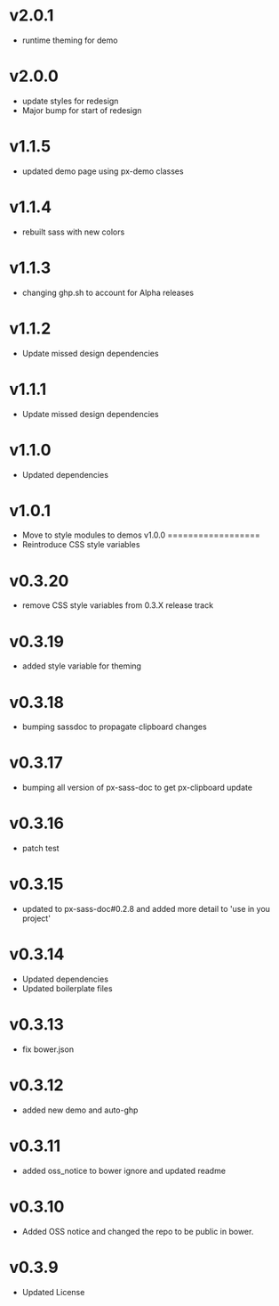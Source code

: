 v2.0.1
==================
* runtime theming for demo

v2.0.0
==================
* update styles for redesign
* Major bump for start of redesign

v1.1.5
==================
* updated demo page using px-demo classes

v1.1.4
==================
* rebuilt sass with new colors

v1.1.3
==================
* changing ghp.sh to account for Alpha releases

v1.1.2
==================
* Update missed design dependencies

v1.1.1
==================
* Update missed design dependencies

v1.1.0
==================
* Updated dependencies

v1.0.1
==================
* Move to style modules to demos
v1.0.0
==================
* Reintroduce CSS style variables

v0.3.20
==================
* remove CSS style variables from 0.3.X release track

v0.3.19
==================
* added style variable for theming

v0.3.18
==================
* bumping sassdoc to propagate clipboard changes

v0.3.17
==================
* bumping all version of px-sass-doc to get px-clipboard update

v0.3.16
==================
* patch test

v0.3.15
==============================
* updated to px-sass-doc#0.2.8 and added more detail to 'use in you project'

v0.3.14
==============================
* Updated dependencies
* Updated boilerplate files

v0.3.13
==============================
* fix bower.json

v0.3.12
==============================
* added new demo and auto-ghp

v0.3.11
==============================
* added oss_notice to bower ignore and updated readme

v0.3.10
==============================
* Added OSS notice and changed the repo to be public in bower.

v0.3.9
=====================
* Updated License
